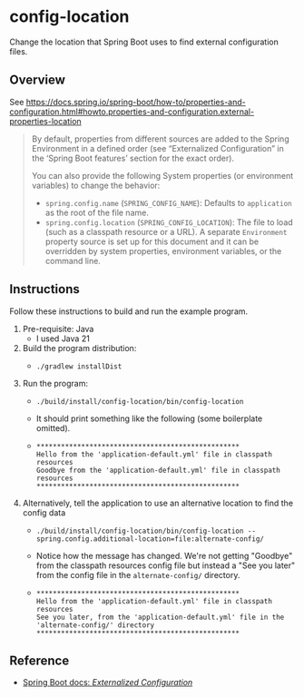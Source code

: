 # config-location

Change the location that Spring Boot uses to find external configuration files.


## Overview

See <https://docs.spring.io/spring-boot/how-to/properties-and-configuration.html#howto.properties-and-configuration.external-properties-location>

> By default, properties from different sources are added to the Spring Environment in a defined order (see “Externalized
> Configuration” in the ‘Spring Boot features’ section for the exact order).
>
> You can also provide the following System properties (or environment variables) to change the behavior:
> 
> * `spring.config.name` (`SPRING_CONFIG_NAME`): Defaults to `application` as the root of the file name.
> * `spring.config.location` (`SPRING_CONFIG_LOCATION`): The file to load (such as a classpath resource or a URL). A
>   separate `Environment` property source is set up for this document and it can be overridden by system properties,
>   environment variables, or the command line.


## Instructions

Follow these instructions to build and run the example program.

1. Pre-requisite: Java
    * I used Java 21
2. Build the program distribution:
    * ```shell
      ./gradlew installDist
      ```
3. Run the program:
    * ```shell
      ./build/install/config-location/bin/config-location
      ```
    * It should print something like the following (some boilerplate omitted).
    * ```text
      **************************************************
      Hello from the 'application-default.yml' file in classpath resources
      Goodbye from the 'application-default.yml' file in classpath resources
      **************************************************
      ```
4. Alternatively, tell the application to use an alternative location to find the config data
    * ```shell
      ./build/install/config-location/bin/config-location --spring.config.additional-location=file:alternate-config/
      ```
    * Notice how the message has changed. We're not getting "Goodbye" from the classpath resources config file but
      instead a "See you later" from the config file in the `alternate-config/` directory.
    * ```text
      **************************************************
      Hello from the 'application-default.yml' file in classpath resources
      See you later, from the 'application-default.yml' file in the 'alternate-config/' directory
      **************************************************
      ```


## Reference

* [Spring Boot docs: *Externalized Configuration*](https://docs.spring.io/spring-boot/reference/features/external-config.html)
